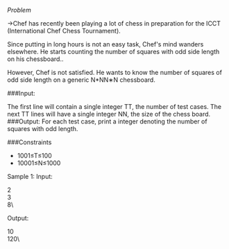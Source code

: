 
*Problem*



->Chef has recently been playing a lot of chess in preparation for the ICCT (International Chef Chess Tournament).

Since putting in long hours is not an easy task, Chef's mind wanders elsewhere. He starts counting the number of squares with odd side length on his chessboard..

However, Chef is not satisfied. He wants to know the number of squares of odd side length on a generic N*NN∗N chessboard.

###Input:

The first line will contain a single integer TT, the number of test cases.
The next TT lines will have a single integer NN, the size of the chess board.
###Output: For each test case, print a integer denoting the number of squares with odd length.

###Constraints

* 1001≤T≤100
* 10001≤N≤1000


Sample 1:
Input:

2\
3\
8\


Output:

10\
120\
